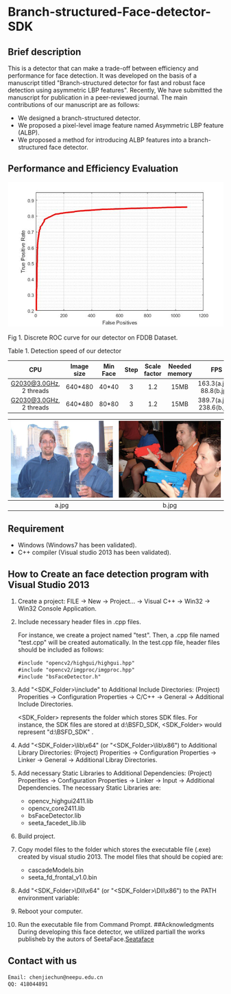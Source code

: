 # Branch-structured-Face-detector-SDK
## Brief description
This is a detector that can make a trade-off between efficiency and performance for face detection. It was developed on the basis of a manuscript titled "Branch-structured detector for fast and robust face detection using asymmetric LBP features". Recently, We have submitted the manuscript for publication in a peer-reviewed journal. The main contributions of our manuscript are as follows: 
- We designed a branch-structured detector.
- We proposed a pixel-level image feature named Asymmetric LBP feature (ALBP).
- We proposed a method for introducing ALBP features into a branch-structured face detector.
## Performance and Efficiency Evaluation
![Alt text](/Images/ROC.jpg  "Fig 1. Discrete ROC curve for our detector on FDDB Dataset.")

Fig 1. Discrete ROC curve for our detector on FDDB Dataset.

Table 1. Detection speed of our detector

|    CPU      | Image size | Min Face | Step | Scale factor | Needed memory | FPS                       |
|    :---:    | :---:      | :---:    | :---: | :---:       | :---:         | :---:                     |
| G2030@3.0GHz, 2 threads | 640\*480    |  40\*40  | 3    |1.2        |15MB               | 163.3(a.jpg), 88.8(b.jpg) |
| G2030@3.0GHz, 2 threads | 640\*480    | 80\*80   | 3    |1.2        |15MB               | 389.7(a.jpg), 238.6(b.jpg) |

|![Alt text](/Images/a.jpg)|  ![Alt text](/Images/b.jpg)|
|    :---:    | :---:      |
|    a.jpg    | b.jpg      |


## Requirement
* Windows (Windows7 has been validated).
* C++ compiler (Visual studio 2013 has been validated).
## How to Create an face detection program with Visual Studio 2013
1. Create a project: FILE -> New -> Project... -> Visual C++ -> Win32 -> Win32 Console Application. 
2. Include necessary header files in .cpp files.

   For instance, we create a project named "test". Then, a .cpp file named "test.cpp" will be created automatically. In the test.cpp file, header files should be included as follows:
   
   <pre><code>#include "opencv2/highgui/highgui.hpp"
   #include "opencv2/imgproc/imgproc.hpp"
   #include "bsFaceDetector.h"</code></pre>
3. Add "<SDK_Folder>\include" to Additional Include Directories: (Project) Properities -> Configuration Properties -> C/C++ -> General -> Additional Include Directories.

   <SDK_Folder> represents the folder which stores SDK files. For instance, the SDK files are stored at d:\BSFD_SDK,  <SDK_Folder> would represent "d:\BSFD_SDK" .
  
4. Add "<SDK_Folder>\lib\x64" (or "<SDK_Folder>\lib\x86") to Additional Library Directories: (Project) Properities -> Configuration Properties -> Linker -> General -> Additional Libray Directories.
5. Add necessary Static Libraries to Additional Dependencies: (Project) Properities -> Configuration Properties -> Linker -> Input -> Additional Dependencies. The necessary Static Libraries are:
   * opencv_highgui2411.lib
   * opencv_core2411.lib
   * bsFaceDetector.lib
   * seeta_facedet_lib.lib
6. Build project.
7. Copy model files to the folder which stores the executable file (.exe) created by visual studio 2013. The model files that should be copied are:
   * cascadeModels.bin
   * seeta_fd_frontal_v1.0.bin
8. Add "<SDK_Folder>\Dll\x64" (or "<SDK_Folder>\Dll\x86") to the PATH environment variable: 
9. Reboot your computer.
10. Run the executable file from Command Prompt.
##Acknowledgments
During developing this face detector, we utilized partiall the works publisheb by the autors of SeetaFace.[Seataface](https://github.com/seetaface/SeetaFaceEngine/blob/master/FaceDetection/README.md)
## Contact with us
<pre><code>Email: chenjiechun@neepu.edu.cn
QQ: 418044891</code></pre>
